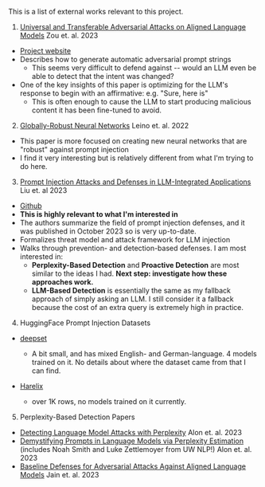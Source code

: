 This is a list of external works relevant to this project.

1. [Universal and Transferable Adversarial Attacks on Aligned Language Models](https://arxiv.org/abs/2307.15043) Zou et. al. 2023

- [Project website](https://llm-attacks.org/)
- Describes how to generate automatic adversarial prompt strings
  - This seems very difficult to defend against -- would an LLM even be able to detect that the intent was changed?
- One of the key insights of this paper is optimizing for the LLM's response to begin with an affirmative: e.g. "Sure, here is"
  - This is often enough to cause the LLM to start producing malicious content it has been fine-tuned to avoid.

2. [Globally-Robust Neural Networks](https://arxiv.org/pdf/2102.08452.pdf) Leino et. al. 2022

- This paper is more focused on creating new neural networks that are "robust" against prompt injection
- I find it very interesting but is relatively different from what I'm trying to do here.

3. [Prompt Injection Attacks and Defenses in LLM-Integrated Applications](https://arxiv.org/pdf/2310.12815.pdf) Liu et. al 2023

- [Github](https://github.com/liu00222/Open-Prompt-Injection)
- **This is highly relevant to what I'm interested in**
- The authors summarize the field of prompt injection defenses, and it was published in October 2023 so is very up-to-date.
- Formalizes threat model and attack framework for LLM injection
- Walks through prevention- and detection-based defenses. I am most interested in:
  - **Perplexity-Based Detection** and **Proactive Detection** are most similar to the ideas I had. **Next step: investigate how these approaches work.**
  - **LLM-Based Detection** is essentially the same as my fallback approach of simply asking an LLM. I still consider it a fallback because the cost of an extra query is extremely high in practice.

4. HuggingFace Prompt Injection Datasets

- [deepset](https://huggingface.co/datasets/deepset/prompt-injections)

  - A bit small, and has mixed English- and German-language. 4 models trained on it. No details about where the dataset came from that I can find.

- [Harelix](https://huggingface.co/datasets/Harelix/Prompt-Injection-Mixed-Techniques-2024)
  - over 1K rows, no models trained on it currently.

5. Perplexity-Based Detection Papers

- [Detecting Language Model Attacks with Perplexity](https://arxiv.org/abs/2308.14132) Alon et. al. 2023
- [Demystifying Prompts in Language Models via Perplexity Estimation](https://arxiv.org/abs/2212.04037) (includes Noah Smith and Luke Zettlemoyer from UW NLP!) Alon et. al. 2023
- [Baseline Defenses for Adversarial Attacks Against Aligned Language Models](https://arxiv.org/abs/2309.00614) Jain et. al. 2023
